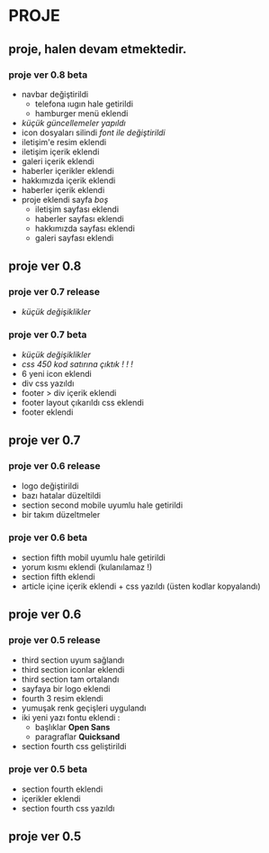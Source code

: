 # PROJE

## **proje, halen devam etmektedir.**

### proje ver 0.8 beta

- navbar değiştirildi
  - telefona ıugın hale getirildi
  - hamburger menü eklendi
- _küçük güncellemeler yapıldı_
- icon dosyaları silindi _font ile değiştirildi_
- iletişim'e resim eklendi
- iletişim içerik eklendi
- galeri içerik eklendi
- haberler içerikler eklendi
- hakkımızda içerik eklendi
- haberler içerik eklendi
- proje eklendi sayfa _boş_
  - iletişim sayfası eklendi
  - haberler sayfası eklendi
  - hakkımızda sayfası eklendi
  - galeri sayfası eklendi

## proje ver 0.8

### proje ver 0.7 release

- _küçük değişiklikler_

### proje ver 0.7 beta

- _küçük değişiklikler_
- _css 450 kod satırına çıktık ! ! !_
- 6 yeni icon eklendi
- div css yazıldı
- footer > div içerik eklendi
- footer layout çıkarıldı css eklendi
- footer eklendi

## proje ver 0.7

### proje ver 0.6 release

- logo değiştirildi
- bazı hatalar düzeltildi
- section second mobile uyumlu hale getirildi
- bir takım düzeltmeler

### proje ver 0.6 beta

- section fifth mobil uyumlu hale getirildi 
- yorum kısmı eklendi (kulanılamaz !)
- section fifth eklendi
- article içine içerik eklendi + css yazıldı (üsten kodlar kopyalandı)

## proje ver 0.6

### proje ver 0.5 release

- third section uyum sağlandı
- third section iconlar eklendi
- third section tam ortalandı
- sayfaya bir logo eklendi
- fourth 3 resim eklendi 
- yumuşak renk geçişleri uygulandı 
- iki yeni yazı fontu eklendi :
  - başlıklar **Open Sans**
  - paragraflar **Quicksand**
- section fourth css geliştirildi

### proje ver 0.5 beta

- section fourth eklendi
- içerikler eklendi
- section fourth css yazıldı

## proje ver 0.5 
